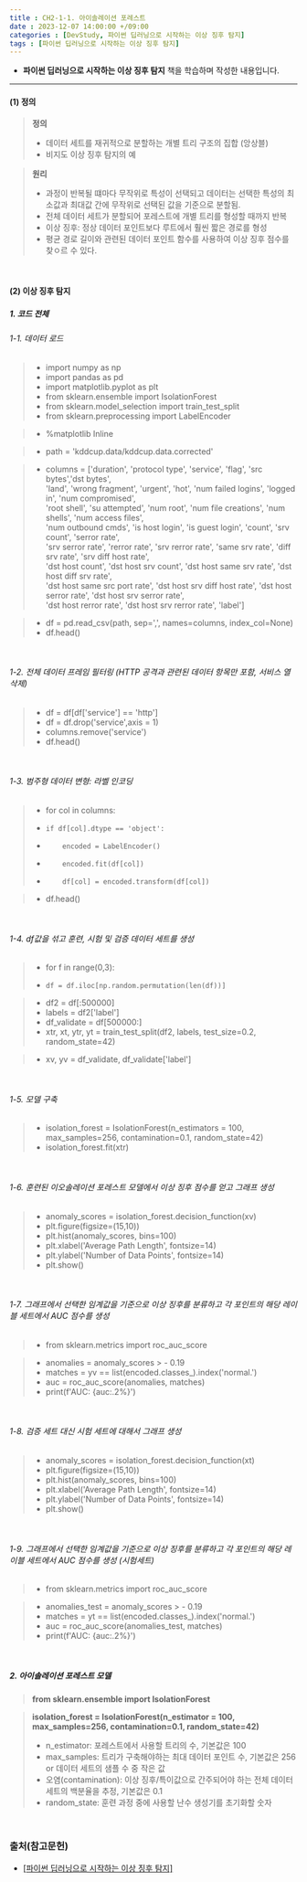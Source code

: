 ```yaml
---
title : CH2-1-1. 아이솔레이션 포레스트
date : 2023-12-07 14:00:00 +/09:00
categories : [DevStudy, 파이썬 딥러닝으로 시작하는 이상 징후 탐지]
tags : [파이썬 딥러닝으로 시작하는 이상 징후 탐지] 
---
```


* **파이썬 딥러닝으로 시작하는 이상 징후 탐지** 책을 학습하며 작성한 내용입니다.

----

#### (1) 정의
> **정의**
> - 데이터 세트를 재귀적으로 분할하는 개별 트리 구조의 집합 (앙상블)
> - 비지도 이상 징후 탐지의 예

> **원리**
> - 과정이 반복될 떄마다 무작위로 특성이 선택되고 데이터는 선택한 특성의 최소값과 최대값 간에 무작위로 선택된 값을 기준으로 분할됨.
> - 전체 데이터 세트가 분할되어 포레스트에 개별 트리를 형성할 때까지 반복
> - 이상 징후: 정상 데이터 포인트보다 루트에서 훨씬 짧은 경로를 형성
> - 평균 경로 길이와 관련된 데이터 포인트 함수를 사용하여 이상 징후 점수를 찾ㅇ르 수 있다.


&nbsp;
#### (2) 이상 징후 탐지
##### 1. 코드 전체
###### 1-1. 데이터 로드
> - import numpy as np
> - import pandas as pd
> - import matplotlib.pyplot as plt
> - from sklearn.ensemble import IsolationForest
> - from sklearn.model_selection import train_test_split
> - from sklearn.preprocessing import LabelEncoder

> - %matplotlib Inline

> - path = 'kddcup.data/kddcup.data.corrected'

> - columns = ['duration', 'protocol type', 'service', 'flag', 'src bytes','dst bytes',\
          'land', 'wrong fragment', 'urgent', 'hot', 'num failed logins', 'logged in', 'num compromised',\
          'root shell', 'su attempted', 'num root', 'num file creations', 'num shells', 'num access files',\
          'num outbound cmds', 'is host login', 'is guest login', 'count', 'srv count', 'serror rate',\
          'srv serror rate', 'rerror rate', 'srv rerror rate', 'same srv rate', 'diff srv rate', 'srv diff host rate',\
          'dst host count', 'dst host srv count', 'dst host same srv rate', 'dst host diff srv rate',\
          'dst host same src port rate', 'dst host srv diff host rate', 'dst host serror rate', 'dst host srv serror rate',\
          'dst host rerror rate', 'dst host srv rerror rate', 'label']


> - df = pd.read_csv(path, sep=',', names=columns, index_col=None)
> - df.head()


&nbsp;
###### 1-2. 전체 데이터 프레임 필터링 (HTTP 공격과 관련된 데이터 항목만 포함, 서비스 열 삭제)
> - df = df[df['service'] == 'http']
> - df = df.drop('service',axis = 1)
> - columns.remove('service')
> - df.head()


&nbsp;
###### 1-3. 범주형 데이터 변형: 라벨 인코딩
> - for col in columns:
> -     if df[col].dtype == 'object':
> -         encoded = LabelEncoder()
> -         encoded.fit(df[col])
> -         df[col] = encoded.transform(df[col])
        
> - df.head()


&nbsp;
###### 1-4. df값을 섞고 훈련, 시험 및 검증 데이터 세트를 생성
> - for f in range(0,3):
> -     df = df.iloc[np.random.permutation(len(df))]
    
> - df2 = df[:500000]
> - labels = df2['label']
> - df_validate = df[500000:]
> - xtr, xt, ytr, yt = train_test_split(df2, labels, test_size=0.2, random_state=42)

> - xv, yv = df_validate, df_validate['label']




&nbsp;
###### 1-5. 모델 구축
> - isolation_forest = IsolationForest(n_estimators = 100, max_samples=256, contamination=0.1, random_state=42)
> - isolation_forest.fit(xtr)


&nbsp;
###### 1-6. 훈련된 이오솔레이션 포레스트 모델에서 이상 징후 점수를 얻고 그래프 생성
> - anomaly_scores = isolation_forest.decision_function(xv)
> - plt.figure(figsize=(15,10))
> - plt.hist(anomaly_scores, bins=100)
> - plt.xlabel('Average Path Length', fontsize=14)
> - plt.ylabel('Number of Data Points', fontsize=14)
> - plt.show()

&nbsp;
###### 1-7. 그래프에서 선택한 임계값을 기준으로 이상 징후를 분류하고 각 포인트의 해당 레이블 세트에서 AUC 점수를 생성
> - from sklearn.metrics import roc_auc_score

> - anomalies = anomaly_scores > - 0.19
> - matches = yv == list(encoded.classes_).index('normal.')
> - auc = roc_auc_score(anomalies, matches)
> - print(f'AUC:     {auc:.2%}')



&nbsp;
###### 1-8. 검증 세트 대신 시험 세트에 대해서 그래프 생성
> - anomaly_scores = isolation_forest.decision_function(xt)
> - plt.figure(figsize=(15,10))
> - plt.hist(anomaly_scores, bins=100)
> - plt.xlabel('Average Path Length', fontsize=14)
> - plt.ylabel('Number of Data Points', fontsize=14)
> - plt.show()


&nbsp;
###### 1-9. 그래프에서 선택한 임계값을 기준으로 이상 징후를 분류하고 각 포인트의 해당 레이블 세트에서 AUC 점수를 생성 (시험세트)
> - from sklearn.metrics import roc_auc_score

> - anomalies_test = anomaly_scores > - 0.19
> - matches = yt == list(encoded.classes_).index('normal.')
> - auc = roc_auc_score(anomalies_test, matches)
> - print(f'AUC:     {auc:.2%}')


&nbsp;

##### 2. 아이솔레이션 포레스트 모델

> **from sklearn.ensemble import IsolationForest**

> **isolation_forest = IsolationForest(n_estimator = 100, max_samples=256, contamination=0.1, random_state=42)**
> - n_estimator: 포레스트에서 사용할 트리의 수, 기본값은 100
> - max_samples: 트리가 구축해야하는 최대 데이터 포인트 수, 기본값은 256 or 데이터 세트의 샘플 수 중 작은 값
> - 오염(contamination): 이상 징후/특이값으로 간주되어야 하는 전체 데이터 세트의 백분율을 추정, 기본값은 0.1
> - random_state: 훈련 과정 중에 사용할 난수 생성기를 초기화할 숫자

&nbsp;


### 출처(참고문헌)
* [[파이썬 딥러닝으로 시작하는 이상 징후 탐지]](https://product.kyobobook.co.kr/detail/S000001732457)

&nbsp;
